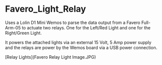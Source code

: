 # Favero_Light_Relay

Uses a Lolin D1 Mini Wemos to parse the data output from a Favero Full-Arm-05 to actuate two relays. One for the Left/Red Light and one for the Right/Green Light.

It powers the attached lights via an external 15 Volt, 5 Amp power supply and the relays are power by the Wemos board via a USB power connection.

[Relay Lights](Favero Relay Light Image.JPG)
